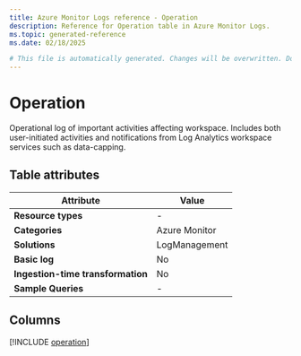 ```yaml
---
title: Azure Monitor Logs reference - Operation
description: Reference for Operation table in Azure Monitor Logs.
ms.topic: generated-reference
ms.date: 02/18/2025

# This file is automatically generated. Changes will be overwritten. Do not change this file directly.
---
```


# Operation

Operational log of important activities affecting workspace. Includes both user-initiated activities and notifications from Log Analytics workspace services such as data-capping.


## Table attributes

|Attribute|Value|
|---|---|
|**Resource types**|-|
|**Categories**|Azure Monitor|
|**Solutions**| LogManagement|
|**Basic log**|No|
|**Ingestion-time transformation**|No|
|**Sample Queries**|-|



## Columns
  
[!INCLUDE [operation](~/reusable-content/ce-skilling/azure/includes/azure-monitor/reference/tables/operation-include.md)]
